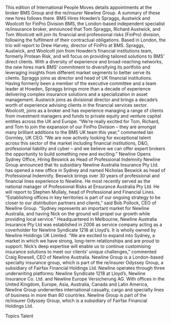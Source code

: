 This edition of International People Moves details appointments at the broker BMS Group and the re/insurer Newline Group.
A summary of these new hires follows there.
BMS Hires Howden’s Spraggs, Austwick and Woolcott for FinPro Division
BMS, the London-based independent specialist re/insurance broker, announced that Tom Spraggs, Richard Austwick, and Tom Woolcott will join its financial and professional risks (FinPro) division, following the fulfilment of their contractual obligations. Based in London, the trio will report to Drew Harvey, director of FinPro at BMS.
Spraggs, Austwick, and Woolcott join from Howden’s financial institutions team, formerly Protean Risk, and will focus on providing tailored solutions to BMS’ direct clients. With a diversity of experience and broad-reaching networks, the new hires mark BMS’ commitment to diversifying its portfolio and leveraging insights from different market segments to better serve its clients.
Spraggs joins as director and head of UK financial institutions. Having formerly been a member of the executive committee and a team leader at Howden, Spraggs brings more than a decade of experience delivering complex insurance solutions and a specialization in asset management.
Austwick joins as divisional director and brings a decade’s worth of experience advising clients in the financial services sector.
Woolcott, joins as a broker and has experience managing a range of clients from investment managers and funds to private equity and venture capital entities across the UK and Europe.
“We’re really excited for Tom, Richard, and Tom to join the expansion of our FinPro Division – they are amongst many brilliant additions to the BMS UK team this year,” commented Ian Gormley, UK CEO. “We are now actively looking for exceptional talent across this sector of the market including financial institutions, D&O, professional liability and cyber – and we believe we can offer expert brokers the opportunity to build something new and exciting.”
Newline Opens Sydney Office, Hiring Beswick as Head of Professional Indemnity
Newline Group announced that its subsidiary Newline Australia Insurance Pty Ltd. has opened a new office in Sydney and named Nicholas Beswick as head of Professional Indemnity.
Beswick brings over 30 years of professional and financial lines experience to Newline. He most recently served as the national manager of Professional Risks at Ensurance Australia Pty Ltd. He will report to Stephen Mullaly, head of Professional and Financial Lines.
“Establishing offices in key territories is part of our ongoing strategy to be closer to our distribution partners and clients,” said Bob Pollock, CEO of Newline Group. “Sydney represents an important market for Newline Australia, and having Nick on the ground will propel our growth while providing local service.”
Headquartered in Melbourne, Newline Australia Insurance Pty Ltd was established in 2006 as service company acting as a coverholder for Newline Syndicate 1218 at Lloyd’s. It is wholly owned by Newline Holdings UK Limited.
“We are excited to expand into Sydney, a market in which we have strong, long-term relationships and are proud to support. Nick’s deep expertise will enable us to continue customising insurance solutions to meet our clients’ unique challenges,” commented Craig Rowsell, CEO of Newline Australia.
Newline Group is a London-based specialty insurance group, which is part of the re/insurer Odyssey Group, a subsidiary of Fairfax Financial Holdings Ltd. Newline operates through three underwriting platforms: Newline Syndicate 1218 at Lloyd’s, Newline Insurance Co. Ltd. and Newline Europe Versicherung AG. With offices in the United Kingdom, Europe, Asia, Australia, Canada and Latin America, Newline Group underwrites international casualty, cargo and specialty lines of business in more than 80 countries.
Newline Group is part of the re/insurer Odyssey Group, which is a subsidiary of Fairfax Financial Holdings Ltd.

Topics
Talent
